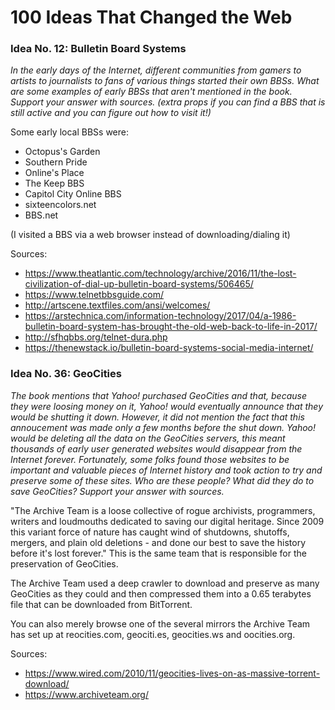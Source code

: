 # 100 Ideas That Changed the Web

### Idea No. 12: Bulletin Board Systems

*In the early days of the Internet, different communities from gamers to artists to journalists to fans of various things started their own BBSs. What are some examples of early BBSs that aren't mentioned in the book. Support your answer with sources. (extra props if you can find a BBS that is still active and you can figure out how to visit it!)*

Some early local BBSs were:
- Octopus's Garden
- Southern Pride
- Online's Place
- The Keep BBS
- Capitol City Online BBS
- sixteencolors.net
- BBS.net

(I visited a BBS via a web browser instead of downloading/dialing it)

Sources:
- https://www.theatlantic.com/technology/archive/2016/11/the-lost-civilization-of-dial-up-bulletin-board-systems/506465/
- https://www.telnetbbsguide.com/
- http://artscene.textfiles.com/ansi/welcomes/
- https://arstechnica.com/information-technology/2017/04/a-1986-bulletin-board-system-has-brought-the-old-web-back-to-life-in-2017/
- http://sfhqbbs.org/telnet-dura.php
- https://thenewstack.io/bulletin-board-systems-social-media-internet/


### Idea No. 36: GeoCities

*The book mentions that Yahoo! purchased GeoCities and that, because they were loosing money on it, Yahoo! would eventually announce that they would be shutting it down. However, it did not mention the fact that this annoucement was made only a few months before the shut down. Yahoo! would be deleting all the data on the GeoCities servers, this meant thousands of early user generated websites would disappear from the Internet forever. Fortunately, some folks found those websites to be important and valuable pieces of Internet history and took action to try and preserve some of these sites. Who are these people? What did they do to save GeoCities? Support your answer with sources.*

"The Archive Team is a loose collective of rogue archivists, programmers, writers and loudmouths dedicated to saving our digital heritage. Since 2009 this variant force of nature has caught wind of shutdowns, shutoffs, mergers, and plain old deletions - and done our best to save the history before it's lost forever." This is the same team that is responsible for the preservation of GeoCities.

The Archive Team used a deep crawler to download and preserve as many GeoCities as they could and then compressed them into a 0.65 terabytes file that can be downloaded from BitTorrent.

You can also merely browse one of the several mirrors the Archive Team has set up at reocities.com, geociti.es, geocities.ws and oocities.org.

Sources:
- https://www.wired.com/2010/11/geocities-lives-on-as-massive-torrent-download/
- https://www.archiveteam.org/
